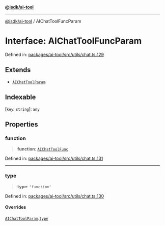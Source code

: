 [**@isdk/ai-tool**](../README.md)

***

[@isdk/ai-tool](../globals.md) / AIChatToolFuncParam

# Interface: AIChatToolFuncParam

Defined in: [packages/ai-tool/src/utils/chat.ts:129](https://github.com/isdk/ai-tool.js/blob/b0ee9498dddfa5222989cf00502bb34c601df743/src/utils/chat.ts#L129)

## Extends

- [`AIChatToolParam`](AIChatToolParam.md)

## Indexable

\[`key`: `string`\]: `any`

## Properties

### function

> **function**: [`AIChatToolFunc`](AIChatToolFunc.md)

Defined in: [packages/ai-tool/src/utils/chat.ts:131](https://github.com/isdk/ai-tool.js/blob/b0ee9498dddfa5222989cf00502bb34c601df743/src/utils/chat.ts#L131)

***

### type

> **type**: `"function"`

Defined in: [packages/ai-tool/src/utils/chat.ts:130](https://github.com/isdk/ai-tool.js/blob/b0ee9498dddfa5222989cf00502bb34c601df743/src/utils/chat.ts#L130)

#### Overrides

[`AIChatToolParam`](AIChatToolParam.md).[`type`](AIChatToolParam.md#type)
